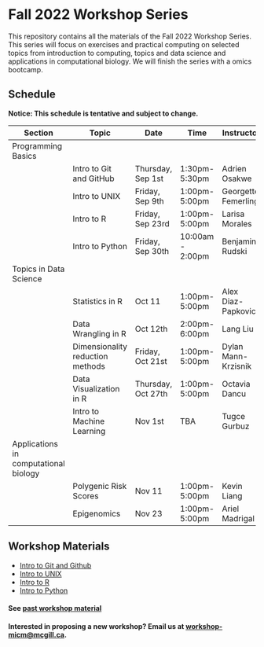 # Fall 2022 Workshop Series

This repository contains all the materials of the Fall 2022 Workshop Series. 
This series will focus on exercises and practical computing on selected topics from introduction to computing, topics and data science and applications in computational biology. We will finish the series with a omics bootcamp.

## Schedule

**Notice: This schedule is tentative and subject to change.**

|Section | Topic | Date | Time | Instructor | Format | Registration |
|-----| ------| ---- | ----- | ---------- | -------- | ------- |
| Programming Basics | | | | | |  |  |
|| Intro to Git and GitHub| Thursday, Sep 1st | 1:30pm-5:30pm | Adrien Osakwe| online | Closed |
|| Intro to UNIX | Friday, Sep 9th | 1:00pm-5:00pm | Georgette Femerling | online | [Closed](https://forms.gle/TcChp9G242EB7eF58) |
|| Intro to R | Friday, Sep 23rd | 1:00pm-5:00pm | Larisa Morales | online | [Closed](https://forms.gle/4X5iUTMrQBEoHDZg9) |
|| Intro to Python | Friday, Sep 30th | 10:00am - 2:00pm | Benjamin Rudski | online | [Closed](https://forms.gle/4gX1jJ1Lr3v5Ct3K7) |
| Topics in Data Science | | | | |  |  |
|| Statistics in R |  Oct 11 | 1:00pm-5:00pm  | Alex Diaz-Papkovich‬ | In-person | [Open](https://forms.gle/S99aHcEuXsfQEY5n7) |
|| Data Wrangling in R | Oct 12th | 2:00pm-6:00pm  | Lang Liu | In-person | [Open](https://forms.gle/gSbGL5voG23fuaGW9) |
|| Dimensionality reduction methods | Friday, Oct 21st | 1:00pm-5:00pm | Dylan Mann-Krzisnik | In-person | Closed |
|| Data Visualization in R | Thursday, Oct 27th | 1:00pm-5:00pm | Octavia Dancu | Online | Closed |
|| Intro to Machine Learning | Nov 1st | TBA | Tugce Gurbuz | Online | Closed |
| Applications in computational biology | | | | | |  |  |
|| Polygenic Risk Scores | Nov 11 | 1:00pm-5:00pm | Kevin Liang	| Online | Closed | 
|| Epigenomics | Nov 23 | 1:00pm-5:00pm | Ariel Madrigal | In-Person | Closed |
## Workshop Materials

* [Intro to Git and Github](https://github.com/McGill-MiCM/MiCM_IntroToGitHub)
* [Intro to UNIX](https://github.com/McGill-MiCM/MiCM_Intro_Unix_Fall2022)
* [Intro to R](https://github.com/McGill-MiCM/micm_IntroRacademic)
* [Intro to Python](https://github.com/McGill-MiCM/micm_intro_to_python_fall_2022)

#### See [past workshop material](https://mcgill-micm.github.io/MicM-Mcgill/)
#### Interested in proposing a new workshop? Email us at workshop-micm@mcgill.ca.
